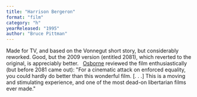 ```yaml
---
title: "Harrison Bergeron"
format: "film"
category: "h"
yearReleased: "1995"
author: "Bruce Pittman"
---
```

Made for TV, and based on the Vonnegut short story, but  considerably reworked. Good, but the 2009 version (entitled  2081), which reverted to the original, is  appreciably better.
 
<a href="biblio.htm#Osborne">Osborne</a> reviewed the film  enthusiastically (but before 2081 came out):  "For a cinematic attack on enforced equality, you could hardly do better than  this wonderful film. [. . .] This is a moving and stimulating experience, and  one of the most dead-on libertarian films ever made."
 